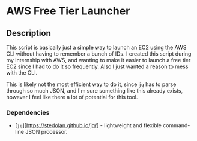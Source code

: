 # AWS Free Tier Launcher

## Description
This script is basically just a simple way to launch an EC2 using the AWS CLI without having to 
remember a bunch of IDs. I created this script during my internship with AWS, and wanting to make 
it easier to launch a free tier EC2 since I had to do it so frequently. Also I just wanted a reason
to mess with the CLI. 

This is likely not the most efficient way to do it, since `jq` has to parse through so much JSON, and I'm sure
something like this already exists, however I feel like there a lot of potential for this tool.

### Dependencies
* [**`jq`**][https://stedolan.github.io/jq/] - lightweight and flexible command-line JSON processor.



